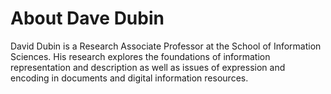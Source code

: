 # About Dave Dubin
David Dubin is a Research Associate Professor at the School of Information Sciences. His research explores the foundations of 
information representation and description as well as issues of expression and encoding in documents and 
digital information resources.
